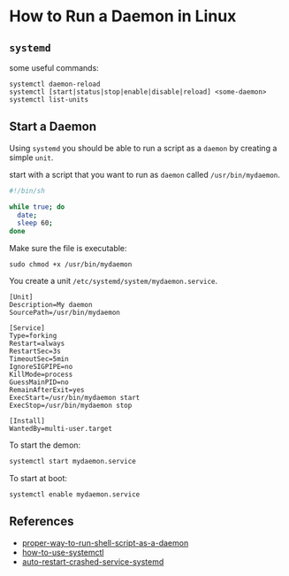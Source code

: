 # How to Run a Daemon in Linux

## `systemd`

some useful commands:

```
systemctl daemon-reload
systemctl [start|status|stop|enable|disable|reload] <some-daemon>
systemctl list-units
```

## Start a Daemon

Using `systemd` you should be able to run a script as a `daemon` by creating a simple `unit`.

start with a script that you want to run as `daemon` called `/usr/bin/mydaemon`.

```bash
#!/bin/sh

while true; do
  date;
  sleep 60;
done
```

Make sure the file is executable: 

```
sudo chmod +x /usr/bin/mydaemon
```

You create a unit `/etc/systemd/system/mydaemon.service`.

```
[Unit]
Description=My daemon
SourcePath=/usr/bin/mydaemon

[Service]
Type=forking
Restart=always
RestartSec=3s
TimeoutSec=5min
IgnoreSIGPIPE=no
KillMode=process
GuessMainPID=no
RemainAfterExit=yes
ExecStart=/usr/bin/mydaemon start
ExecStop=/usr/bin/mydaemon stop

[Install]
WantedBy=multi-user.target 
```

To start the demon:

```bash
systemctl start mydaemon.service 
```

To start at boot:

```
systemctl enable mydaemon.service
```

## References

* [proper-way-to-run-shell-script-as-a-daemon](https://unix.stackexchange.com/questions/426862/proper-way-to-run-shell-script-as-a-daemon)
* [how-to-use-systemctl](https://www.digitalocean.com/community/tutorials/how-to-use-systemctl-to-manage-systemd-services-and-units)
* [auto-restart-crashed-service-systemd](https://singlebrook.com/2017/10/23/auto-restart-crashed-service-systemd/)